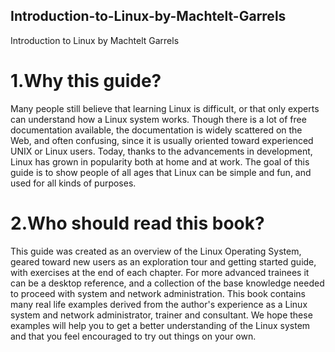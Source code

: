 ## Introduction-to-Linux-by-Machtelt-Garrels
Introduction to Linux by Machtelt Garrels

# 1.Why this guide?
Many people still believe that learning Linux is difficult, or that only experts can understand how a Linux
system works. Though there is a lot of free documentation available, the documentation is widely scattered on
the Web, and often confusing, since it is usually oriented toward experienced UNIX or Linux users. Today,
thanks to the advancements in development, Linux has grown in popularity both at home and at work. The
goal of this guide is to show people of all ages that Linux can be simple and fun, and used for all kinds of
purposes.

# 2.Who should read this book?
This guide was created as an overview of the Linux Operating System, geared toward new users as an
exploration tour and getting started guide, with exercises at the end of each chapter. For more advanced
trainees it can be a desktop reference, and a collection of the base knowledge needed to proceed with system
and network administration. This book contains many real life examples derived from the author's experience
as a Linux system and network administrator, trainer and consultant. We hope these examples will help you to
get a better understanding of the Linux system and that you feel encouraged to try out things on your own.
